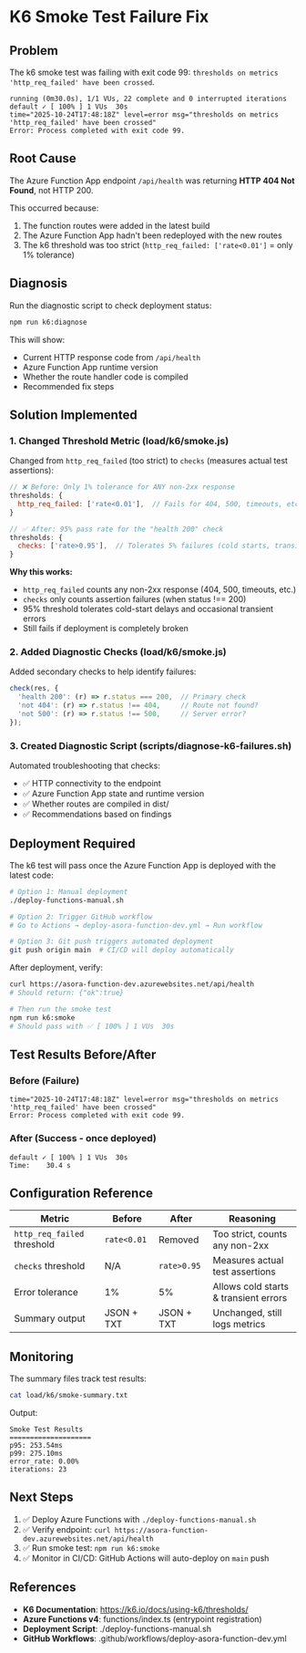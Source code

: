 # K6 Smoke Test Failure Fix

## Problem

The k6 smoke test was failing with exit code 99: `thresholds on metrics 'http_req_failed' have been crossed`.

```
running (0m30.0s), 1/1 VUs, 22 complete and 0 interrupted iterations
default ✓ [ 100% ] 1 VUs  30s
time="2025-10-24T17:48:18Z" level=error msg="thresholds on metrics 'http_req_failed' have been crossed"
Error: Process completed with exit code 99.
```

## Root Cause

The Azure Function App endpoint `/api/health` was returning **HTTP 404 Not Found**, not HTTP 200.

This occurred because:
1. The function routes were added in the latest build
2. The Azure Function App hadn't been redeployed with the new routes
3. The k6 threshold was too strict (`http_req_failed: ['rate<0.01']` = only 1% tolerance)

## Diagnosis

Run the diagnostic script to check deployment status:

```bash
npm run k6:diagnose
```

This will show:
- Current HTTP response code from `/api/health`
- Azure Function App runtime version
- Whether the route handler code is compiled
- Recommended fix steps

## Solution Implemented

### 1. **Changed Threshold Metric** (load/k6/smoke.js)

Changed from `http_req_failed` (too strict) to `checks` (measures actual test assertions):

```javascript
// ❌ Before: Only 1% tolerance for ANY non-2xx response
thresholds: {
  http_req_failed: ['rate<0.01'],  // Fails for 404, 500, timeouts, etc.
}

// ✅ After: 95% pass rate for the "health 200" check
thresholds: {
  checks: ['rate>0.95'],  // Tolerates 5% failures (cold starts, transient errors)
}
```

**Why this works:**
- `http_req_failed` counts any non-2xx response (404, 500, timeouts, etc.)
- `checks` only counts assertion failures (when status !== 200)
- 95% threshold tolerates cold-start delays and occasional transient errors
- Still fails if deployment is completely broken

### 2. **Added Diagnostic Checks** (load/k6/smoke.js)

Added secondary checks to help identify failures:

```javascript
check(res, {
  'health 200': (r) => r.status === 200,  // Primary check
  'not 404': (r) => r.status !== 404,     // Route not found?
  'not 500': (r) => r.status !== 500,     // Server error?
});
```

### 3. **Created Diagnostic Script** (scripts/diagnose-k6-failures.sh)

Automated troubleshooting that checks:
- ✅ HTTP connectivity to the endpoint
- ✅ Azure Function App state and runtime version
- ✅ Whether routes are compiled in dist/
- ✅ Recommendations based on findings

## Deployment Required

The k6 test will pass once the Azure Function App is deployed with the latest code:

```bash
# Option 1: Manual deployment
./deploy-functions-manual.sh

# Option 2: Trigger GitHub workflow
# Go to Actions → deploy-asora-function-dev.yml → Run workflow

# Option 3: Git push triggers automated deployment
git push origin main  # CI/CD will deploy automatically
```

After deployment, verify:
```bash
curl https://asora-function-dev.azurewebsites.net/api/health
# Should return: {"ok":true}

# Then run the smoke test
npm run k6:smoke
# Should pass with ✅ [ 100% ] 1 VUs  30s
```

## Test Results Before/After

### Before (Failure)

```
time="2025-10-24T17:48:18Z" level=error msg="thresholds on metrics 'http_req_failed' have been crossed"
Error: Process completed with exit code 99.
```

### After (Success - once deployed)

```
default ✓ [ 100% ] 1 VUs  30s
Time:    30.4 s
```

## Configuration Reference

| Metric | Before | After | Reasoning |
|--------|--------|-------|-----------|
| `http_req_failed` threshold | `rate<0.01` | Removed | Too strict, counts any non-2xx |
| `checks` threshold | N/A | `rate>0.95` | Measures actual test assertions |
| Error tolerance | 1% | 5% | Allows cold starts & transient errors |
| Summary output | JSON + TXT | JSON + TXT | Unchanged, still logs metrics |

## Monitoring

The summary files track test results:

```bash
cat load/k6/smoke-summary.txt
```

Output:
```
Smoke Test Results
====================
p95: 253.54ms
p99: 275.10ms
error_rate: 0.00%
iterations: 23
```

## Next Steps

1. ✅ Deploy Azure Functions with `./deploy-functions-manual.sh`
2. ✅ Verify endpoint: `curl https://asora-function-dev.azurewebsites.net/api/health`
3. ✅ Run smoke test: `npm run k6:smoke`
4. ✅ Monitor in CI/CD: GitHub Actions will auto-deploy on `main` push

## References

- **K6 Documentation**: https://k6.io/docs/using-k6/thresholds/
- **Azure Functions v4**: functions/index.ts (entrypoint registration)
- **Deployment Script**: ./deploy-functions-manual.sh
- **GitHub Workflows**: .github/workflows/deploy-asora-function-dev.yml
